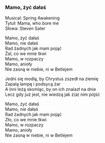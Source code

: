 ### Mamo, żyć dałaś

Musical: Spring Awakening  
Tytuł: Mama, who bore me  
Słowa: Steven Sater  

Mamo, żyć dałaś  
Mamo, nie dałaś  
Rad żadnych jak mam pojąć  
Żal, co we mnie tkwi  
Mamo, w rozpaczy  
Mamo, anioły  
Nie zasną w niebie, ni w Betlejem  

Jedni się modlą, by Chrystus zszedł na ziemię  
Zapalą lampę i podsycą żar  
A inni leżą skomląc, by on ich znalazł na dnie  
Lecz gdy już jest, nie wiedzą jak z(a) nim pójść  

Mamo, żyć dałaś  
Mamo, nie dałaś  
Rad żadnych jak mam pojąć  
Zło, co we mnie tkwi  
Mamo, w rozpaczy  
Mamo, anioły  
Nie zasną w niebie, ni w Betlejem  
